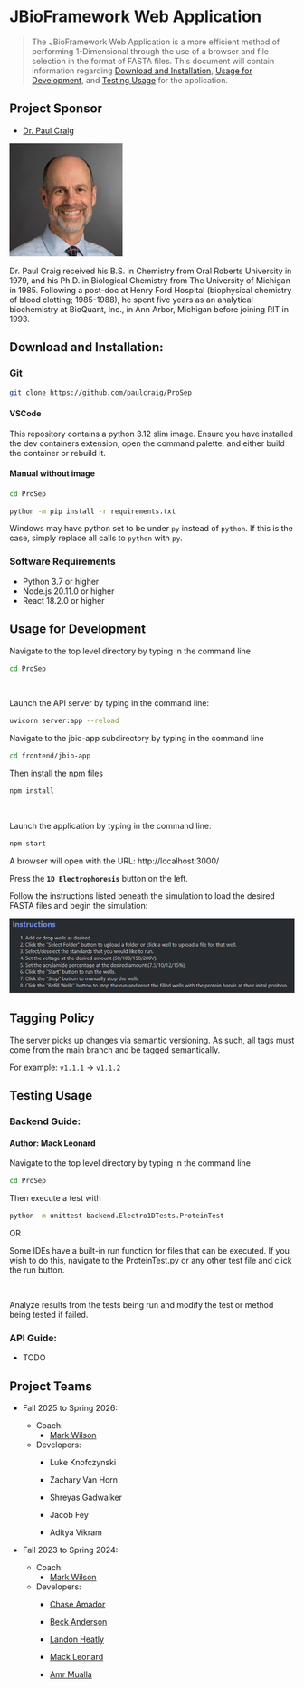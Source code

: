 # JBioFramework Web Application
> The JBioFramework Web Application is a more efficient method of performing 1-Dimensional
> through the use of a browser and file selection in the format of 
> FASTA files. This document will contain information regarding [Download and Installation](#download-and-installation), 
> [Usage for Development](#usage-for-development), and [Testing Usage](#testing-usage) for the application.

## Project Sponsor
- [Dr. Paul Craig](mailto:pac8612@rit.edu)

<img src="frontend/jbio-app/src/assets/profiles/Paul_Craig.jpg" alt="Paul Craig" width="200"/>

Dr. Paul Craig received his B.S. in Chemistry from Oral Roberts University in 1979, and his Ph.D. in Biological Chemistry from The University of Michigan in 1985. Following a post-doc at Henry Ford Hospital (biophysical chemistry of blood clotting; 1985-1988), he spent five years as an analytical biochemistry at BioQuant, Inc., in Ann Arbor, Michigan before joining RIT in 1993.
## Download and Installation:
### Git

```bash
git clone https://github.com/paulcraig/ProSep
```

#### VSCode

This repository contains a python 3.12 slim image. Ensure you have installed the dev containers extension,
open the command palette, and either build the container or rebuild it.

#### Manual without image

```bash
cd ProSep
```

```bash
python -m pip install -r requirements.txt
```

Windows may have python set to be under `py` instead of `python`. If this is the case, simply
replace all calls to `python` with `py`.

### Software Requirements
- Python 3.7 or higher
- Node.js 20.11.0 or higher
- React 18.2.0 or higher

## Usage for Development
Navigate to the top level directory by typing in the command line 

```bash
cd ProSep
```
<br/>

Launch the API server by typing in the command line:
```bash
uvicorn server:app --reload
```

Navigate to the jbio-app subdirectory by typing in the command line 

```bash
cd frontend/jbio-app
```

Then install the npm files

```bash
npm install
```

<br/>

Launch the application by typing in the command line:
```bash
npm start
```

A browser will open with the URL: http://localhost:3000/

Press the **`1D Electrophoresis`** button on the left.

Follow the instructions listed beneath the simulation to load the desired FASTA files and begin the simulation:

![1D Instructions](frontend/jbio-app/src/assets/readmes/1DEinstructions.png)

## Tagging Policy

The server picks up changes via semantic versioning. As such, all tags must come
from the main branch and be tagged semantically.

For example: `v1.1.1` -> `v1.1.2`

## Testing Usage

### Backend Guide:
#### Author: Mack Leonard

Navigate to the top level directory by typing in the command line

```bash
cd ProSep
```

Then execute a test with

```bash
python -m unittest backend.Electro1DTests.ProteinTest
```

OR

Some IDEs have a built-in run function for files that can be executed. If you wish to do this, navigate to the ProteinTest.py or any other test file and click the run button.

<br/>

Analyze results from the tests being run and modify the test or method being tested if failed.

### API Guide:

- TODO

## Project Teams

- Fall 2025 to Spring 2026:
  - Coach:
    - [Mark Wilson](mailto:mwvse@rit.edu)
  - Developers:
    - Luke Knofczynski

    - Zachary Van Horn

    - Shreyas Gadwalker

    - Jacob Fey

    - Aditya Vikram

- Fall 2023 to Spring 2024:
  - Coach:
    - [Mark Wilson](mailto:mwvse@rit.edu)
  - Developers:
    - [Chase Amador](https://www.linkedin.com/in/chase-amador-54765b209/)

    - [Beck Anderson](https://www.linkedin.com/in/beck-anderson-se/)

    - [Landon Heatly](https://www.linkedin.com/in/landon-heatly-77a093175/)

    - [Mack Leonard](https://www.linkedin.com/in/mack-leonard/)

    - [Amr Mualla](https://www.linkedin.com/in/amrmualla/)